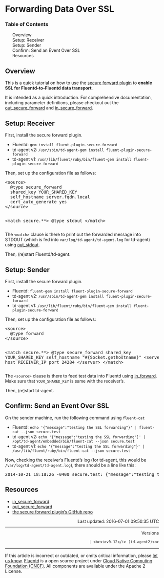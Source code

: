<hgroup>
<h1>Forwarding Data Over SSL</h1>
</hgroup>
<a name="overview"></a>
<section id="table-of-contents"><h3>Table of Contents</h3>
<ul id="toc">
<li class="toc-item"><a href="#overview">Overview</a></li>
<li class="toc-item"><a href="#setup:-receiver">Setup: Receiver</a></li>
<li class="toc-item"><a href="#setup:-sender">Setup: Sender</a></li>
<li class="toc-item"><a href="#confirm:-send-an-event-over-ssl">Confirm: Send an Event Over SSL</a></li>
<li class="toc-item"><a href="#resources">Resources</a></li>
</ul>
</section>
<h2>Overview</h2>
<p>This is a quick tutorial on how to use the <a href="//github.com/tagomoris/fluent-plugin-secure-forward">secure forward plugin</a> to <strong>enable SSL for Fluentd-to-Fluentd data transport</strong>.</p>
<p>It is intended as a quick introduction. For comprehensive documentation, including parameter definitions, please checkout out the <a href="out_secure_forward">out_secure_forward</a> and <a href="in_secure_forward">in_secure_forward</a>.</p>
<a name="setup:-receiver"></a><h2>Setup: Receiver</h2>
<p>First, install the secure forward plugin.</p>
<ul>
<li>Fluentd: <code>gem install fluent-plugin-secure-forward</code>
</li>
<li>td-agent v2: <code>/usr/sbin/td-agent-gem install fluent-plugin-secure-forward</code>
</li>
<li>td-agent v1: <code>/usr/lib/fluent/ruby/bin/fluent-gem install fluent-plugin-secure-forward</code>
</li>
</ul>
<p>Then, set up the configuration file as follows:</p>
<pre class="CodeRay">&lt;source&gt;
  @type secure_forward
  shared_key YOUR_SHARED_KEY
  self_hostname server.fqdn.local
  cert_auto_generate yes
&lt;/source&gt;

&lt;match secure.**&gt;
  @type stdout
&lt;/match&gt;
</pre>
<p>The <code>&lt;match&gt;</code> clause is there to print out the forwarded message into STDOUT (which is fed into <code>var/log/td-agent/td-agent.log</code> for td-agent) using <a href="out_stdout">out_stdout</a>.</p>
<p>Then, (re)start Fluentd/td-agent.</p>
<a name="setup:-sender"></a><h2>Setup: Sender</h2>
<p>First, install the secure forward plugin.</p>
<ul>
<li>Fluentd: <code>fluent-gem install fluent-plugin-secure-forward</code>
</li>
<li>td-agent v2: <code>/usr/sbin/td-agent-gem install fluent-plugin-secure-forward</code>
</li>
<li>td-agent v1: <code>/usr/lib/fluent/ruby/bin/fluent-gem install fluent-plugin-secure-forward</code>
</li>
</ul>
<p>Then, set up the configuration file as follows:</p>
<pre class="CodeRay">&lt;source&gt;
  @type forward
&lt;/source&gt;

&lt;match secure.**&gt;
  @type secure_forward
  shared_key YOUR_SHARED_KEY
  self_hostname "#{Socket.gethostname}"
  &lt;server&gt;
    host RECEIVER_IP
    port 24284
  &lt;/server&gt;
&lt;/match&gt;
</pre>
<p>The <code>&lt;source&gt;</code> clause is there to feed test data into Fluentd using <a href="in_forward">in_forward</a>. Make sure that <code>YOUR_SHARED_KEY</code> is same with the receiver’s.</p>
<p>Then, (re)start td-agent.</p>
<a name="confirm:-send-an-event-over-ssl"></a><h2>Confirm: Send an Event Over SSL</h2>
<p>On the sender machine, run the following command using <code>fluent-cat</code></p>
<ul>
<li>Fluentd:
<code>echo '{"message":"testing the SSL forwarding"}' | fluent-cat --json secure.test</code>
</li>
<li>td-agent v2:
<code>echo '{"message":"testing the SSL forwarding"}' | /opt/td-agent/embedded/bin/fluent-cat --json secure.test</code>
</li>
<li>td-agent v1:
<code>echo '{"message":"testing the SSL forwarding"}' | /usr/lib/fluent/ruby/bin/fluent-cat --json secure.test</code>
</li>
</ul>
<p>Now, checking the receiver’s Fluentd’s log (for td-agent, this would be <code>/var/log/td-agent/td-agent.log</code>), there should be a line like this:</p>
<pre class="CodeRay">2014-10-21 18:18:26 -0400 secure.test: {"message":"testing the SSL forwarding"}
</pre>
<a name="resources"></a><h2>Resources</h2>
<ul>
<li><a href="in_secure_forward">in_secure_forward</a></li>
<li><a href="out_secure_forward">out_secure_forward</a></li>
<li><a href="//github.com/fluent/fluent-plugin-secure-forward">the secure forward plugin’s GitHub repo</a></li>
</ul>
<div style="text-align:right">
  Last updated: 2016-07-01 09:50:35 UTC
  </div>
<hr size="1" style="margin-top: 10px; margin-bottom: 10px; color: rgba(0, 0, 0, .15);"/>
<div style="text-align:right">
Versions 
  

  

  
    
    | <b><i>v0.12</i> (td-agent2)<b>
</b></b>
</div>
<hr size="1" style="margin-top: 10px; margin-bottom: 10px; color: rgba(0, 0, 0, .15);"/>
<p>
    If this article is incorrect or outdated, or omits critical information, please <a href="https://github.com/fluent/fluentd-docs/issues?state=open">let us know</a>. <a href="http://www.fluentd.org/">Fluentd</a> is a  open source project under <a href="https://cncf.io/">Cloud Native Computing Foundation (CNCF)</a>. All components are available under the Apache 2 License.
  </p>
